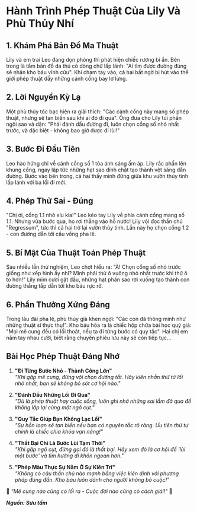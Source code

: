 # **Hành Trình Phép Thuật Của Lily Và Phù Thủy Nhí**  

## **1. Khám Phá Bản Đồ Ma Thuật**  
Lily và em trai Leo đang dọn phòng thì phát hiện chiếc rương bí ẩn. Bên trong là tấm bản đồ da thú có dòng chữ lấp lánh: "Ai tìm được đường đúng sẽ nhận kho báu vĩnh cửu". Khi chạm tay vào, cả hai bất ngờ bị hút vào thế giới phép thuật đầy những cánh cổng bay lơ lửng.  

## **2. Lời Nguyền Kỳ Lạ**  
Một phù thủy tóc bạc hiện ra giải thích: "Các cánh cổng này mang số phép thuật, nhưng sẽ tan biến sau khi ai đó đi qua". Ông đưa cho Lily túi phấn ngôi sao và dặn: "Phải đánh dấu đường đi, luôn chọn cổng số nhỏ nhất trước, và đặc biệt - không bao giờ được đi lùi!"  

## **3. Bước Đi Đầu Tiên**  
Leo hào hứng chỉ về cánh cổng số 1 tỏa ánh sáng ấm áp. Lily rắc phấn lên khung cổng, ngay lập tức những hạt sao dính chặt tạo thành vệt sáng dẫn đường. Bước vào bên trong, cả hai thấy mình đứng giữa khu vườn thủy tinh lấp lánh với ba lối đi mới.  

## **4. Phép Thử Sai - Đúng**  
"Chị ơi, cổng 1.1 nhỏ xíu kìa!" Leo kéo tay Lily về phía cánh cổng mang số 1.1. Nhưng vừa bước qua, họ rơi thẳng vào hồ nước! Lily vội đọc thần chú "Regressum", tức thì cả hai trở lại vườn thủy tinh. Lần này họ chọn cổng 1.2 - con đường dẫn tới cầu vồng pha lê.  

## **5. Bí Mật Của Thuật Toán Phép Thuật**  
Sau nhiều lần thử nghiệm, Leo chợt hiểu ra: "À! Chọn cổng số nhỏ trước giống như xếp hình ấy nhỉ? Mình phải thử ô vuông nhỏ nhất trước khi thử ô to hơn!" Lily mỉm cười gật đầu, những hạt phấn sao rơi xuống tạo thành con đường thẳng tắp dẫn tới kho báu rực rỡ.  

## **6. Phần Thưởng Xứng Đáng**  
Trong lâu đài pha lê, phù thủy già khen ngợi: "Các con đã thông minh như những thuật sĩ thực thụ!". Kho báu hóa ra là chiếc hộp chứa bài học quý giá: "Mọi mê cung đều có lối thoát, nếu ta đi từng bước có quy tắc". Hai chị em nắm tay nhau cười, biết rằng chuyến phiêu lưu này sẽ còn tiếp tục...

## **Bài Học Phép Thuật Đáng Nhớ**  

1. **"Đi Từng Bước Nhỏ - Thành Công Lớn"**  
   *"Khi gặp mê cung, đừng vội chọn đường tắt. Hãy kiên nhẫn thử từ lối nhỏ nhất, bạn sẽ không bỏ sót cơ hội nào."*  

2. **"Đánh Dấu Những Lối Đi Qua"**  
   *"Dù là phép thuật hay cuộc sống, luôn ghi nhớ những sai lầm đã qua để không lặp lại cùng một ngõ cụt."*  

3. **"Quy Tắc Giúp Bạn Không Lạc Lối"**  
   *"Sự hỗn loạn sẽ tan biến nếu bạn có nguyên tắc rõ ràng. Ưu tiên thứ tự chính là chiếc chìa khóa vạn năng!"*  

4. **"Thất Bại Chỉ Là Bước Lùi Tạm Thời"**  
   *"Khi gặp ngõ cụt, đừng gọi đó là thất bại. Hãy xem đó là cơ hội để 'lùi một bước' và tìm hướng đi khôn ngoan hơn."*  

5. **"Phép Màu Thực Sự Nằm Ở Sự Kiên Trì"**  
   *"Không có câu thần chú nào mạnh bằng việc kiên định với phương pháp đúng đắn. Kho báu luôn dành cho người không bỏ cuộc!"*  

💫 *"Mê cung nào cũng có lối ra - Cuộc đời nào cũng có cách giải!"* 💫

***Nguồn: Sưu tầm***